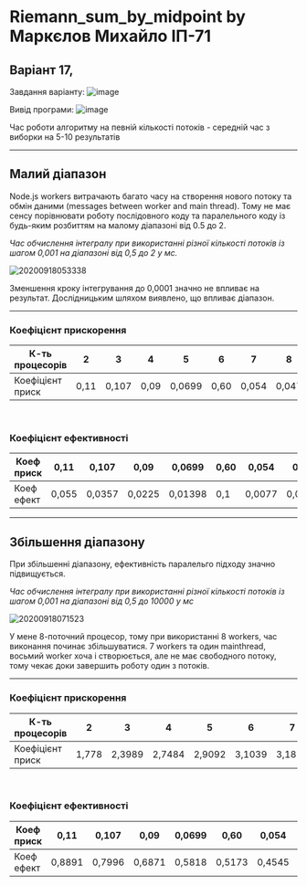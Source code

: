 # Riemann_sum_by_midpoint by Маркєлов Михайло ІП-71

## Варіант 17, 

Завдання варіанту:
![image](https://user-images.githubusercontent.com/31710921/93637817-e78cdf80-f9fe-11ea-8c7e-3ccb72b6746b.png)

Вивід програми:
![image](https://user-images.githubusercontent.com/31710921/93637720-b7ddd780-f9fe-11ea-933d-d9658a5bd88a.png)

Час роботи алгоритму на певній кількості потоків - середній час з виборки на 5-10 результатів

------

## Малий діапазон

 Node.js workers витрачають багато часу на створення нового потоку та обмін даними (messages between worker and main thread). Тому не має
сенсу порівнювати роботу послідовного коду та паралельного коду із будь-яким розбиттям на малому діапазоні від 0.5 до 2.

_Час обчислення інтегралу при використанні різної кількості потоків із шагом 0,001 на діапазоні від 0,5 до 2 у мс._

![20200918053338](https://user-images.githubusercontent.com/31710921/93632527-210d1d00-f9f6-11ea-8daa-1896b91ed84c.jpg)

Зменшення кроку інтегрування до 0,0001 значно не впливає на результат. Дослідницьким шляхом виявлено, що впливає діапазон.

------

### Коефіцієнт прискорення

|К-ть процесорів |  2 | 3  |   4|  5 |  6 | 7  | 8  |
|---|---|---|---|---|---|---|---|
| Коефіцієнт приск | 0,11  | 0,107  |0,09   |0,0699   |0,60   | 0,054  | 0,047  |

<br>

### Коефіцієнт ефективності

| Коеф приск  | 0,11  | 0,107  |0,09   |0,0699   |0,60   | 0,054  | 0,047 | 
|---|---|---|---|---|---|---|---|
| Коеф ефект  |0,055	|0,0357	| 0,0225|	0,01398	|0,1	|0,0077	|0,00588|

-----------
## Збільшення діапазону

При збільшенні діапазону, ефективність паралельго підходу значно підвищується.

_Час обчислення інтегралу при використанні різної кількості потоків із шагом 0,001 на діапазоні від 0,5 до 10000 у мс_

![20200918071523](https://user-images.githubusercontent.com/31710921/93636302-5d437c00-f9fc-11ea-91f6-61b63c157e0f.jpg)

У мене 8-поточний процесор, тому при використанні 8 workers, час виконання починає збільшуватися. 7 workers та один mainthread, восьмий worker хоча і створюється, але не має свободного потоку, тому чекає доки завершить роботу один з потоків.

----
### Коефіцієнт прискорення

|К-ть процесорів |  2 | 3  |   4|  5 |  6 | 7  | 8  |
|---|---|---|---|---|---|---|---|
| Коефіцієнт приск | 1,778|	2,3989|	2,7484|	2,9092|	3,1039|	3,1815|	3,1317|
<br>

### Коефіцієнт ефективності

| Коеф приск  | 0,11  | 0,107  |0,09   |0,0699   |0,60   | 0,054  | 0,047 | 
|---|---|---|---|---|---|---|---|
| Коеф ефект  |0,8891|	0,7996|	0,6871|	0,5818|	0,5173|	0,4545|	0,3914|